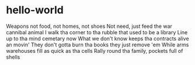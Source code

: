 # hello-world

Weapons not food, not homes, not shoes
Not need, just feed the war cannibal animal
I walk tha corner to tha rubble that used to be a library
Line up to tha mind cemetary now
What we don't know keeps tha contracts alive an movin'
They don't gotta burn tha books they just remove 'em
While arms warehouses fill as quick as tha cells
Rally round tha family, pockets full of shells
